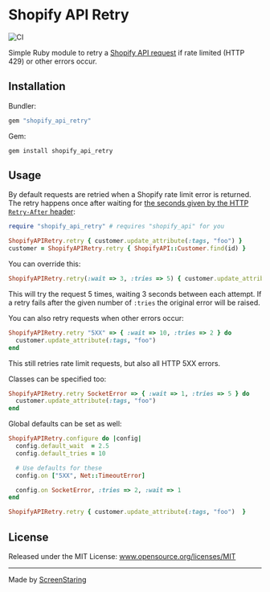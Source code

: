 # Shopify API Retry

![CI](https://github.com/ScreenStaring/shopify_api_retry/workflows/CI/badge.svg)

Simple Ruby module to retry a [Shopify API request](https://github.com/Shopify/shopify_api) if rate limited (HTTP 429) or other errors
occur.

## Installation

Bundler:

```rb
gem "shopify_api_retry"
```

Gem:

```
gem install shopify_api_retry
```

## Usage

By default requests are retried when a Shopify rate limit error is returned. The retry happens once after waiting for
[the seconds given by the HTTP `Retry-After` header](https://shopify.dev/concepts/about-apis/rate-limits):
```rb
require "shopify_api_retry" # requires "shopify_api" for you

ShopifyAPIRetry.retry { customer.update_attribute(:tags, "foo") }
customer = ShopifyAPIRetry.retry { ShopifyAPI::Customer.find(id) }
```

You can override this:
```rb
ShopifyAPIRetry.retry(:wait => 3, :tries => 5) { customer.update_attribute(:tags, "foo")  }
```
This will try the request 5 times, waiting 3 seconds between each attempt. If a retry fails after the given number
of `:tries` the original error will be raised.

You can also retry requests when other errors occur:
```rb
ShopifyAPIRetry.retry "5XX" => { :wait => 10, :tries => 2 } do
  customer.update_attribute(:tags, "foo")
end
```
This still retries rate limit requests, but also all HTTP 5XX errors.

Classes can be specified too:
```rb
ShopifyAPIRetry.retry SocketError => { :wait => 1, :tries => 5 } do
  customer.update_attribute(:tags, "foo")
end
```

Global defaults can be set as well:
```rb
ShopifyAPIRetry.configure do |config|
  config.default_wait  = 2.5
  config.default_tries = 10

  # Use defaults for these
  config.on ["5XX", Net::TimeoutError]

  config.on SocketError, :tries => 2, :wait => 1
end

ShopifyAPIRetry.retry { customer.update_attribute(:tags, "foo")  }
```

## License

Released under the MIT License: www.opensource.org/licenses/MIT

---

Made by [ScreenStaring](http://screenstaring.com)
